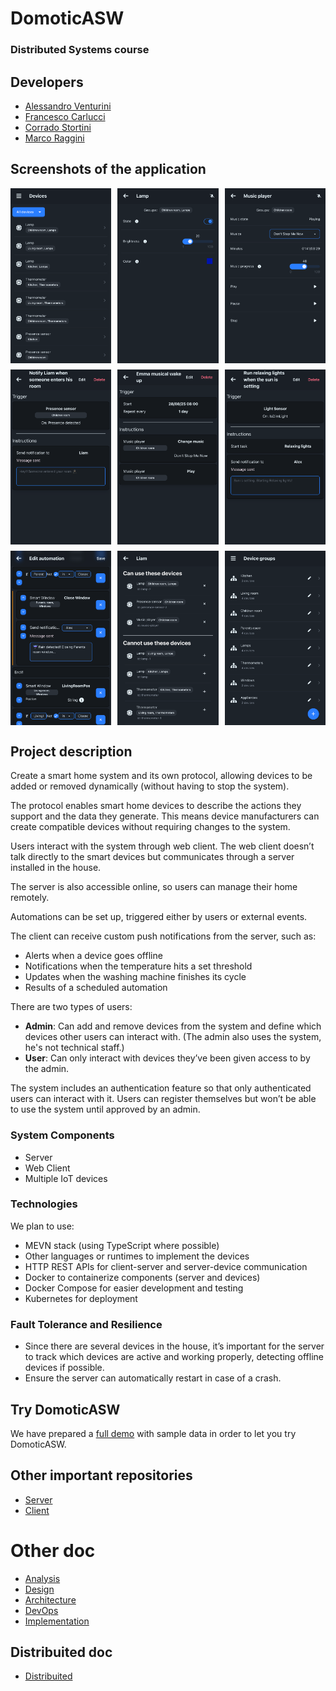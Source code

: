 # DomoticASW

### Distributed Systems course

## Developers

- [Alessandro Venturini](mailto:alessandro.venturin6@studio.unibo.it)
- [Francesco Carlucci](mailto:francesco.carlucci6@studio.unibo.it)
- [Corrado Stortini](mailto:corrado.stortini2@studio.unibo.it)
- [Marco Raggini](mailto:marco.raggini2@studio.unibo.it)

## Screenshots of the application 

<div style="display: flex; justify-content: space-between; flex-wrap: wrap; row-gap: 10px;">
    <img style="width: 32%;" src="./img/devices.png" alt="Screenshot devices">
    <img style="width: 32%;" src="./img/lamp.png" alt="Screenshot lamp">
    <img style="width: 32%;" src="./img/music-player.png" alt="Screenshot music-player">
    <img style="width: 32%;" src="./img/liam-presence-automation.png" alt="Screenshot liam-presence-automation">
    <img style="width: 32%;" src="./img/emma-musica-wakeup.png" alt="Screenshot emma-musica-wakeup">
    <img style="width: 32%;" src="./img/relaxing-lights-sun-setting.png" alt="Screenshot relaxing-lights-sun-setting">
    <img style="width: 32%;" src="./img/edit-automation.png" alt="Screenshot edit-automation">
    <img style="width: 32%;" src="./img/liam-permissions.png" alt="Screenshot liam-permissions">
    <img style="width: 32%;" src="./img/device-groups.png" alt="Screenshot device-groups">
</div>

## Project description

Create a smart home system and its own protocol, allowing devices to be added or removed dynamically (without having to stop the system).

The protocol enables smart home devices to describe the actions they support and the data they generate.
This means device manufacturers can create compatible devices without requiring changes to the system.

Users interact with the system through web client.
The web client doesn’t talk directly to the smart devices but communicates through a server installed in the house.

The server is also accessible online, so users can manage their home remotely.

Automations can be set up, triggered either by users or external events.

The client can receive custom push notifications from the server, such as:

- Alerts when a device goes offline
- Notifications when the temperature hits a set threshold
- Updates when the washing machine finishes its cycle
- Results of a scheduled automation

There are two types of users:

- **Admin**: Can add and remove devices from the system and define which devices other users can interact with. (The admin also uses the system, he's not technical staff.)
- **User**: Can only interact with devices they’ve been given access to by the admin.

The system includes an authentication feature so that only authenticated users can interact with it.
Users can register themselves but won’t be able to use the system until approved by an admin.

### System Components

- Server
- Web Client
- Multiple IoT devices

### Technologies

We plan to use:

- MEVN stack (using TypeScript where possible)
- Other languages or runtimes to implement the devices
- HTTP REST APIs for client-server and server-device communication
- Docker to containerize components (server and devices)
- Docker Compose for easier development and testing
- Kubernetes for deployment

### Fault Tolerance and Resilience

- Since there are several devices in the house, it’s important for the server to track which devices are active and working properly, detecting offline devices if possible.
- Ensure the server can automatically restart in case of a crash.

## Try DomoticASW

We have prepared a [full demo](https://github.com/DomoticASW/demo) with sample data in order to let you try DomoticASW.

## Other important repositories

- [Server](https://github.com/DomoticASW/server)
- [Client](https://github.com/DomoticASW/client)

# Other doc

- [Analysis](./01-Analysis.md)
- [Design](./02-Design.md)
- [Architecture](./03-Architecture.md)
- [DevOps](./04-DevOps.md)
- [Implementation](./05-Implementation.md)

## Distribuited doc

- [Distribuited](./06-Distribuited.md)
